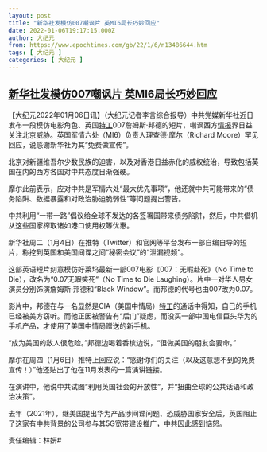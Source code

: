 ```yaml
---
layout: post
title: "新华社发模仿007嘲讽片 英MI6局长巧妙回应"
date: 2022-01-06T19:17:15.000Z
author: 大纪元
from: https://www.epochtimes.com/gb/22/1/6/n13486644.htm
tags: [ 大纪元 ]
categories: [ 大纪元 ]
---
```

<!--1641496635000-->
[新华社发模仿007嘲讽片 英MI6局长巧妙回应](https://www.epochtimes.com/gb/22/1/6/n13486644.htm)
------

<div>
<p>【大纪元2022年01月06日讯】（大纪元记者李言综合报导）中共党媒新华社近日发布一段模仿电影角色、英国<a href="https://www.epochtimes.com/gb/tag/%E7%89%B9%E5%B7%A5.html">特工</a>007詹姆斯‧邦德的短片，嘲讽西方<a href="https://www.epochtimes.com/gb/tag/%E6%83%85%E6%8A%A5.html">情报</a>界日益关注北京威胁。英国军情六处（MI6）负责人理查德‧摩尔（Richard Moore）罕见回应，说感谢新华社为其“免费做宣传”。</p><p>北京对新疆维吾尔少数民族的迫害，以及对香港日益赤化的威权统治，导致包括英国在内的西方各国对中共态度日渐强硬。</p><p>摩尔此前表示，应对中共是军情六处“最大优先事项”，他还就中共可能带来的“债务陷阱、数据暴露和对政治胁迫脆弱性”等问题提出警告。</p><p>中共利用“一带一路”倡议给全球不发达的各签署国带来债务陷阱，然后，中共借机从这些国家榨取诸如港口使用权等优惠。</p><p>新华社周二（1月4日）在推特（Twitter）和官网等平台发布一部自编自导的短片，称挖到英国和美国间谍之间“秘密会议”的“泄漏视频”。</p><p>这部英语短片刻意模仿好莱坞最新一部007电影《007：无暇赴死》（No Time to Die），改名为“0.07无暇笑死”（No Time to Die Laughing）。片中一对华人男女演员分别饰演詹姆斯‧邦德和“Black Window”。而邦德的代号也由007改为0.07。</p><p>影片中，邦德在与一名显然是CIA（美国中情局）<a href="https://www.epochtimes.com/gb/tag/%E7%89%B9%E5%B7%A5.html">特工</a>的通话中得知，自己的手机已经被美方窃听。而他正因被警告有“后门”疑虑，而没买一部中国电信巨头华为的手机产品，才使用了美国中情局赠送的新手机。</p><p>“成为美国的敌人很危险。”邦德边喝着香槟边说，“但做美国的朋友会要命。”</p><p>摩尔在周四（1月6日）推特上回应说：“感谢你们的关注（以及这意想不到的免费宣传！）”他还贴出了他在11月发表的一篇演讲链接。</p><p>在演讲中，他说中共试图“利用英国社会的开放性”，并“扭曲全球的公共话语和政治决策”。</p><p>去年（2021年），继美国提出华为产品涉间谍问题、恐威胁国家安全后，英国阻止了这家有中共背景的公司参与其5G宽带建设推广，中共因此感到恼怒。</p><p>责任编辑：林妍#</p>
</div>

